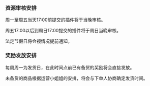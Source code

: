 ### 资源审核安排

周一至周五当天17:00前提交的插件将于当晚审核。

周五17:00以后到周日17:00提交的插件将于周日当晚审核。

法定节假日将会视情况提前通知。

### 奖励发放安排

每周周一为发货日，在此时间点前已有备货的奖励将会直接发放。

未备货的商品根据运营小姐姐的安排，将会与下单人协商确定发货时间。

